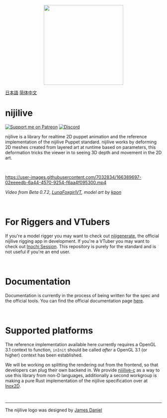<p align="center">
  <img width="256" height="256" src="https://raw.githubusercontent.com/nijilive/branding/main/logo/logo_transparent_256.png">
</p>

[日本語](https://github.com/nijigenerate/nijilive/blob/main/README.ja.md)
[简体中文](https://github.com/nijigenerate/nijilive/blob/main/README.zh.md)

# nijilive
[![Support me on Patreon](https://img.shields.io/endpoint.svg?url=https%3A%2F%2Fshieldsio-patreon.vercel.app%2Fapi%3Fusername%3Dclipsey%26type%3Dpatrons&style=for-the-badge)](https://patreon.com/clipsey)
[![Discord](https://img.shields.io/discord/855173611409506334?label=Community&logo=discord&logoColor=FFFFFF&style=for-the-badge)](https://discord.com/invite/abnxwN6r9v)

nijilive is a library for realtime 2D puppet animation and the reference implementation of the nijilive Puppet standard. nijilive works by deforming 2D meshes created from layered art at runtime based on parameters, this deformation tricks the viewer in to seeing 3D depth and movement in the 2D art.

&nbsp;


https://user-images.githubusercontent.com/7032834/166389697-02eeeedb-6a44-4570-9254-f6aa4f095300.mp4

*Video from Beta 0.7.2, [LunaFoxgirlVT](https://twitter.com/LunaFoxgirlVT), model art by [kpon](https://twitter.com/kawaiipony2)*

&nbsp;

# For Riggers and VTubers
If you're a model rigger you may want to check out [nijigenerate](https://github.com/nijigenerate/nijigenerate), the official nijilive rigging app in development.
If you're a VTuber you may want to check out [Inochi Session](https://github.com/nijilive/nijiexpose).
This repository is purely for the standard and is not useful if you're an end user.

&nbsp;

# Documentation
Documentation is currently in the process of being written for the spec and the official tools. You can find the official documentation page [here](https://docs.nijilive.com).

&nbsp;

# Supported platforms
The reference implementation available here currently requires a OpenGL 3.1 context to function, `inInit` should be called *after* a OpenGL 3.1 (or higher) context has been established.

We will be working on splitting the rendering out from the frontend, so that developers can plug their own backend in. We provide [nijilive-c](https://github.com/nijigenerate/nijilive-c) as a way to use this library from non-D languages, additionally a second workgroup is making a pure Rust implementation of the nijilive specification over at [Inox2D](https://github.com/nijilive/inox2d).

&nbsp;


---

The nijilive logo was designed by [James Daniel](https://twitter.com/rakujira)
